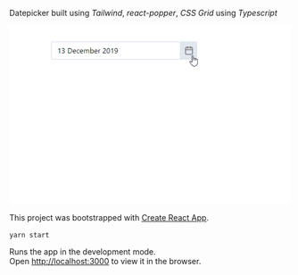 Datepicker built using _Tailwind_, _react-popper_, _CSS Grid_ using _Typescript_

![Screen Recording](./screenrecord.gif)

This project was bootstrapped with [Create React App](https://github.com/facebook/create-react-app).

```
yarn start
```

Runs the app in the development mode.<br />
Open [http://localhost:3000](http://localhost:3000) to view it in the browser.
